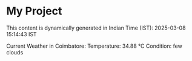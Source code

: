 # My Project

This content is dynamically generated in Indian Time (IST): 2025-03-08 15:14:43 IST


Current Weather in Coimbatore:
Temperature: 34.88 °C
Condition: few clouds
